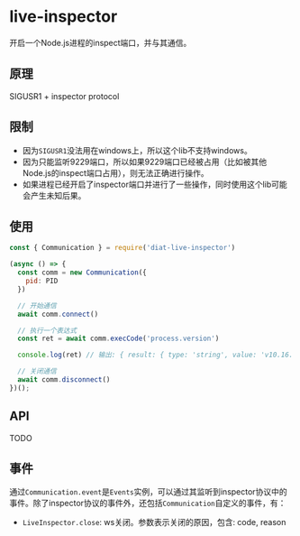 # live-inspector

开启一个Node.js进程的inspect端口，并与其通信。

## 原理

SIGUSR1 + inspector protocol

## 限制

- 因为`SIGUSR1`没法用在windows上，所以这个lib不支持windows。
- 因为只能监听9229端口，所以如果9229端口已经被占用（比如被其他Node.js的inspect端口占用），则无法正确进行操作。
- 如果进程已经开启了inspector端口并进行了一些操作，同时使用这个lib可能会产生未知后果。

## 使用

```js
const { Communication } = require('diat-live-inspector')

(async () => {
  const comm = new Communication({
    pid: PID
  })

  // 开始通信
  await comm.connect()

  // 执行一个表达式
  const ret = await comm.execCode('process.version')

  console.log(ret) // 输出: { result: { type: 'string', value: 'v10.16.0' } }

  // 关闭通信
  await comm.disconnect()
})();
```

## API

TODO

## 事件

通过`Communication.event`是`Events`实例，可以通过其监听到inspector协议中的事件。除了inspector协议的事件外，还包括`Communication`自定义的事件，有：

- `LiveInspector.close`: ws关闭。参数表示关闭的原因，包含: code, reason
